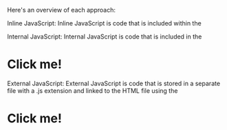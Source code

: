 
Here's an overview of each approach:

Inline JavaScript: Inline JavaScript is code that is included within the <script> tags directly in the HTML file. This approach is simple and easy to use, but can make the HTML file more cluttered and difficult to read, especially for larger scripts.


<html>
<head>
  <title>Inline JavaScript Example</title>
</head>
<body>
  <h1>Hello, world!</h1>
  <script>
    alert('Hello, world!');
  </script>
</body>
</html>

Internal JavaScript: Internal JavaScript is code that is included in the <script> tags within the <head> or <body> section of an HTML file. This approach is more organized and separates the JavaScript code from the HTML content, but can still make the file larger and harder to read.

<html>
<head>
  <title>Internal JavaScript Example</title>
  <script>
    function sayHello() {
      alert('Hello, world!');
    }
  </script>
</head>
<body>
  <h1 onclick="sayHello()">Click me!</h1>
</body>
</html>

External JavaScript: External JavaScript is code that is stored in a separate file with a .js extension and linked to the HTML file using the <script> tag. This approach is more efficient, best performance as the JavaScript code can be cached and reused across multiple pages, but requires an additional HTTP request to load the file.

<html>
<head>
  <title>External JavaScript Example</title>
  <script src="script.js"></script>
</head>
<body>
  <h1 onclick="sayHello()">Click me!</h1>
</body>
</html>
